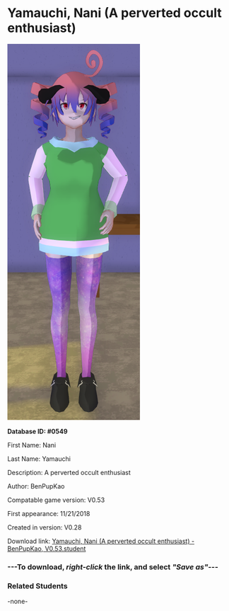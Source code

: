 # Yamauchi, Nani (A perverted occult enthusiast)

<img src="../../Files/Images/Yamauchi, Nani (A perverted occult enthusiast).png" title="Yamauchi, Nani (A perverted occult enthusiast) - BenPupKao, V0.53">

**Database ID: #0549**

First Name: Nani

Last Name: Yamauchi

Description: A perverted occult enthusiast

Author: BenPupKao

Compatable game version: V0.53

First appearance: 11/21/2018

Created in version: V0.28

Download link: <a href="https://raw.githubusercontent.com/Arbiter1223/Daigaku-Gurashi-Custom-Students/master/Files/Student%20Files/Yamauchi%2C%20Nani%20(A%20perverted%20occult%20enthusiast)%20-%20BenPupKao%2C%20V0.53.student">Yamauchi, Nani (A perverted occult enthusiast) - BenPupKao, V0.53.student</a>

### ---**To download, _right-click_ the link, and select _"Save as"_**---

### Related Students

-none-
